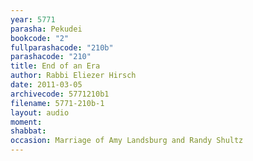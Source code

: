```yaml
---
year: 5771
parasha: Pekudei
bookcode: "2"
fullparashacode: "210b"
parashacode: "210"
title: End of an Era
author: Rabbi Eliezer Hirsch
date: 2011-03-05
archivecode: 5771210b1
filename: 5771-210b-1
layout: audio
moment: 
shabbat: 
occasion: Marriage of Amy Landsburg and Randy Shultz
---
```

